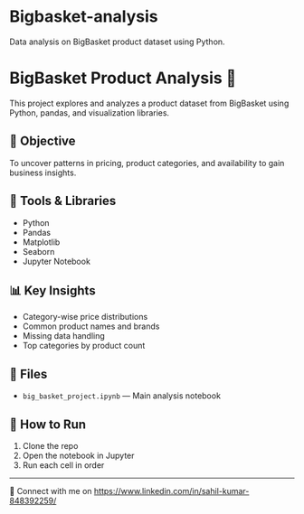 # Bigbasket-analysis
Data analysis on BigBasket product dataset using Python.
# BigBasket Product Analysis 🛒

This project explores and analyzes a product dataset from BigBasket using Python, pandas, and visualization libraries.

## 📌 Objective
To uncover patterns in pricing, product categories, and availability to gain business insights.

## 🔧 Tools & Libraries
- Python
- Pandas
- Matplotlib
- Seaborn
- Jupyter Notebook

## 📊 Key Insights
- Category-wise price distributions
- Common product names and brands
- Missing data handling
- Top categories by product count

## 📁 Files
- `big_basket_project.ipynb` — Main analysis notebook

## 🚀 How to Run
1. Clone the repo
2. Open the notebook in Jupyter
3. Run each cell in order

---

🔗 Connect with me on https://www.linkedin.com/in/sahil-kumar-848392259/
